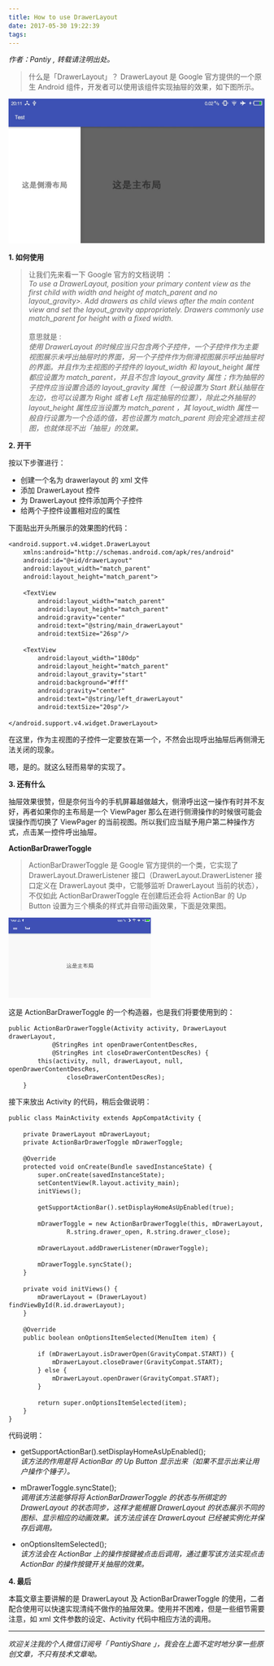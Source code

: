 ```yaml
---
title: How to use DrawerLayout
date: 2017-05-30 19:22:39
tags:
---
```

*作者：Pantiy , 转载请注明出处。*

>什么是「DrawerLayout」？ DrawerLayout 是 Google 官方提供的一个原生 Android 组件，开发者可以使用该组件实现抽屉的效果，如下图所示。

![drawerlayout_test](How-to-use-DrawerLayout/drawerlayout_test.jpg)

**1. 如何使用**

>让我们先来看一下 Google 官方的文档说明 ：  
*To use a DrawerLayout, position your primary content view as the first child with width and height of match_parent and no layout_gravity>. Add drawers as child views after the main content view and set the layout_gravity appropriately. Drawers commonly use match_parent for height with a fixed width.*   
<br>意思就是 :  
*使用 DrawerLayout 的时候应当只包含两个子控件，一个子控件作为主要视图展示未呼出抽屉时的界面，另一个子控件作为侧滑视图展示呼出抽屉时的界面。并且作为主视图的子控件的 layout_width 和 layout_height 属性都应设置为 match_parent，并且不包含 layout_gravity 属性；作为抽屉的子控件应当设置合适的 layout_gravity 属性（一般设置为 Start 默认抽屉在左边，也可以设置为 Right 或者 Left 指定抽屉的位置），除此之外抽屉的 layout_height 属性应当设置为 match_parent ，其 layout_width 属性一般自行设置为一个合适的值，若也设置为 match_parent 则会完全遮挡主视图，也就体现不出「抽屉」的效果。*

**2. 开干**

按以下步骤进行：

 - 创建一个名为 drawerlayout 的 xml 文件
 - 添加 DrawerLayout 控件
 - 为 DrawerLayout 控件添加两个子控件
 - 给两个子控件设置相对应的属性

下面贴出开头所展示的效果图的代码：

```
<android.support.v4.widget.DrawerLayout
    xmlns:android="http://schemas.android.com/apk/res/android"
    android:id="@+id/drawerLayout"
    android:layout_width="match_parent"
    android:layout_height="match_parent">

    <TextView
        android:layout_width="match_parent"
        android:layout_height="match_parent"
        android:gravity="center"
        android:text="@string/main_drawerLayout"
        android:textSize="26sp"/>

    <TextView
        android:layout_width="180dp"
        android:layout_height="match_parent"
        android:layout_gravity="start"
        android:background="#fff"
        android:gravity="center"
        android:text="@string/left_drawerLayout"
        android:textSize="20sp"/>

</android.support.v4.widget.DrawerLayout>

```

在这里，作为主视图的子控件一定要放在第一个，不然会出现呼出抽屉后再侧滑无法关闭的现象。

嗯，是的。就这么轻而易举的实现了。

**3. 还有什么**

抽屉效果很赞，但是奈何当今的手机屏幕越做越大，侧滑呼出这一操作有时并不友好，再者如果你的主布局是一个 ViewPager 那么在进行侧滑操作的时候很可能会误操作而切换了 ViewPager 的当前视图。所以我们应当赋予用户第二种操作方式，点击某一控件呼出抽屉。<br>

**ActionBarDrawerToggle**
> ActionBarDrawerToggle 是 Google 官方提供的一个类，它实现了 DrawerLayout.DrawerListener 接口（DrawerLayout.DrawerListener 接口定义在 DrawerLayout 类中，它能够监听 DrawerLayout 当前的状态），不仅如此 ActionBarDrawerToggle 在创建后还会将 ActionBar 的 Up Button 设置为三个横条的样式并自带动画效果，下面是效果图。

![drawertoggle](How-to-use-DrawerLayout/drawertoggle.gif)

这是 ActionBarDrawerToggle 的一个构造器，也是我们将要使用到的：

```
public ActionBarDrawerToggle(Activity activity, DrawerLayout drawerLayout,
            @StringRes int openDrawerContentDescRes,
            @StringRes int closeDrawerContentDescRes) {
        this(activity, null, drawerLayout, null, openDrawerContentDescRes,
                closeDrawerContentDescRes);
    }

```

接下来放出 Activity 的代码，稍后会做说明：

```
public class MainActivity extends AppCompatActivity {

    private DrawerLayout mDrawerLayout;
    private ActionBarDrawerToggle mDrawerToggle;

    @Override
    protected void onCreate(Bundle savedInstanceState) {
        super.onCreate(savedInstanceState);
        setContentView(R.layout.activity_main);
        initViews();

        getSupportActionBar().setDisplayHomeAsUpEnabled(true);

        mDrawerToggle = new ActionBarDrawerToggle(this, mDrawerLayout,
                R.string.drawer_open, R.string.drawer_close);

        mDrawerLayout.addDrawerListener(mDrawerToggle);

        mDrawerToggle.syncState();
    }

    private void initViews() {
        mDrawerLayout = (DrawerLayout) findViewById(R.id.drawerLayout);
    }

    @Override
    public boolean onOptionsItemSelected(MenuItem item) {

        if (mDrawerLayout.isDrawerOpen(GravityCompat.START)) {
            mDrawerLayout.closeDrawer(GravityCompat.START);
        } else {
            mDrawerLayout.openDrawer(GravityCompat.START);
        }

        return super.onOptionsItemSelected(item);
    }
}

```
代码说明：

* getSupportActionBar().setDisplayHomeAsUpEnabled(); <br>
*该方法的作用是将 ActionBar 的 Up Button 显示出来（如果不显示出来让用户操作个锤子）。*

* mDrawerToggle.syncState(); <br>
*调用该方法能够将将 ActionBarDrawerToggle 的状态与所绑定的 DrawerLayout 的状态同步，这样才能根据 DrawerLayout 的状态展示不同的图标、显示相应的动画效果。该方法应该在 DrawerLayout 已经被实例化并保存后调用。*

* onOptionsItemSelected(); <br>
*该方法会在 ActionBar 上的操作按键被点击后调用，通过重写该方法实现点击 ActionBar 的操作按键开关抽屉的效果。*

**4. 最后**

本篇文章主要讲解的是 DrawerLayout 及 ActionBarDrawerToggle 的使用，二者配合使用可以快速实现清纯不做作的抽屉效果。使用并不困难，但是一些细节需要注意，如 xml 文件参数的设定、Activity 代码中相应方法的调用。

--------------------------

*欢迎关注我的个人微信订阅号「 PantiyShare 」，我会在上面不定时地分享一些原创文章，不只有技术文章呦。*
